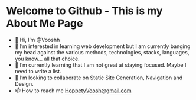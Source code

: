 # Welcome to Github - This is my  About Me Page

- 👋 Hi, I’m @Vooshh
- 👀 I’m interested in learning web development but I am currently banging my head against the various methods, technologies, stacks, languages, you know... all that choice.
- 🌱 I’m currently learning that I am not great at staying focused.  Maybe I need to write a list.
- 💞️ I’m looking to collaborate on Static Site Generation, Navigation and Design.
- 📫 How to reach me HoppetyVoosh@gmail.com

<!---
Vooshh/Vooshh is a ✨ special ✨ repository because its `README.md` (this file) appears on your GitHub profile.
You can click the Preview link to take a look at your changes.
--->
